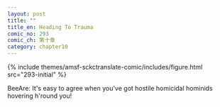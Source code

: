 ```yaml
---
layout: post
title: ""
title_en: Heading To Trauma
comic_no: 293
comic_ch: 第十章
category: chapter10
---
```

{% include themes/amsf-sckctranslate-comic/includes/figure.html src="293-initial" %}

BeeAre: It's easy to agree when you've got hostile homicidal hominids hovering h'round you!
